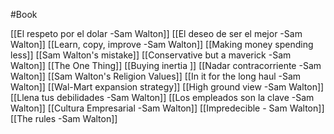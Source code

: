 #Book 


[[El respeto por el dolar -Sam Walton]]
[[El deseo de ser el mejor -Sam Walton]]
[[Learn, copy, improve -Sam Walton]]
[[Making money spending less]]
[[Sam Walton's mistake]]
[[Conservative but a maverick -Sam Walton]]
[[The One Thing]]
[[Buying inertia ]]
[[Nadar contracorriente -Sam Walton]]
[[Sam Walton's Religion Values]]
[[In it for the long haul -Sam Walton]]
[[Wal-Mart expansion strategy]]
[[High ground view -Sam Walton]]
[[Llena tus debilidades -Sam Walton]]
[[Los empleados son la clave -Sam Walton]]
[[Cultura Empresarial -Sam Walton]]
[[Impredecible - Sam Walton]]
[[The rules -Sam Walton]]

